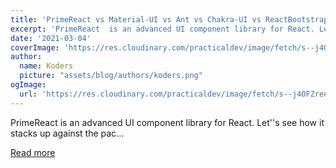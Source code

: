 ```yaml
---
title: 'PrimeReact vs Material-UI vs Ant vs Chakra-UI vs ReactBootstrap'
excerpt: 'PrimeReact  is an advanced UI component library for React. Let''s see how it stacks up against the pac...'
date: '2021-03-04'
coverImage: 'https://res.cloudinary.com/practicaldev/image/fetch/s--j4OFZree--/c_imagga_scale,f_auto,fl_progressive,h_420,q_auto,w_1000/https://dev-to-uploads.s3.amazonaws.com/uploads/articles/mhmqrhrcyujxhxy0yghh.jpg'
author:
  name: Koders
  picture: "assets/blog/authors/koders.png"
ogImage:
  url: 'https://res.cloudinary.com/practicaldev/image/fetch/s--j4OFZree--/c_imagga_scale,f_auto,fl_progressive,h_420,q_auto,w_1000/https://dev-to-uploads.s3.amazonaws.com/uploads/articles/mhmqrhrcyujxhxy0yghh.jpg'
---
```


PrimeReact  is an advanced UI component library for React. Let''s see how it stacks up against the pac...

[Read more](https://dev.to/primetek/primereact-vs-material-ui-vs-ant-vs-chakra-ui-vs-reactbootstrap-3opb)
